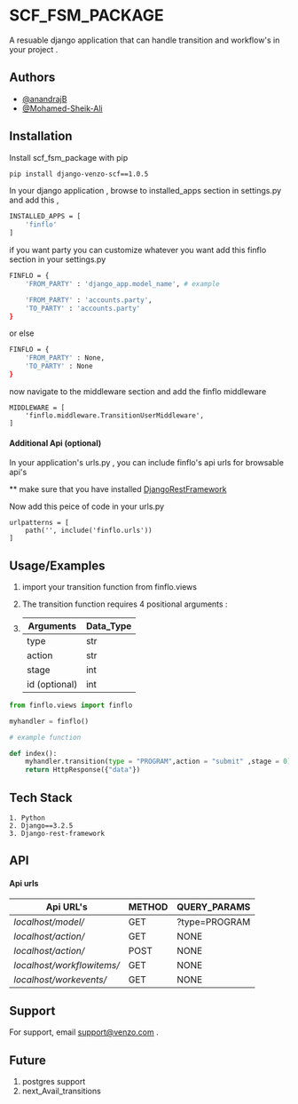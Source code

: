 
# SCF_FSM_PACKAGE

A resuable django application that can handle transition and workflow's in your project .


## Authors

- [@anandrajB](https://github.com/anandrajB)
- [@Mohamed-Sheik-Ali](https://github.com/Mohamed-Sheik-Ali)


## Installation

Install scf_fsm_package with pip

```bash
pip install django-venzo-scf==1.0.5
```

In your django application , browse to installed_apps section in settings.py 
and add this ,

```bash
INSTALLED_APPS = [
    'finflo'
]
```
if you want party you can customize whatever you want add this finflo section in your settings.py 

```bash
FINFLO = {
    'FROM_PARTY' : 'django_app.model_name', # example

    'FROM_PARTY' : 'accounts.party',
    'TO_PARTY' : 'accounts.party'
}
```

or else

```bash
FINFLO = {
    'FROM_PARTY' : None,
    'TO_PARTY' : None
}
```

now navigate to the middleware section and add the finflo middleware


```
MIDDLEWARE = [
    'finflo.middleware.TransitionUserMiddleware',
]
```

#### Additional Api (optional)

In your application's urls.py , you can include finflo's api urls for browsable api's 

** make sure that you have installed [DjangoRestFramework](https://www.django-rest-framework.org/#installation)


Now add this peice of code in your urls.py

```
urlpatterns = [
    path('', include('finflo.urls'))
]
```

## Usage/Examples


1. import your transition function from finflo.views 

2. The transition function requires 4 positional arguments :

3.
    |  Arguments   | Data_Type  |
    | ------------- | ------------- |
    | type   | str  |
    | action  | str  |
    | stage  | int  |
    | id (optional) | int  | 


```python
from finflo.views import finflo

myhandler = finflo()

# example function

def index():
    myhandler.transition(type = "PROGRAM",action = "submit" ,stage = 0)
    return HttpResponse({"data"})

```


## Tech Stack

    1. Python
    2. Django==3.2.5
    3. Django-rest-framework


## API 

#### Api urls 


| Api URL's  | METHOD | QUERY_PARAMS |
| ------------- | ------------- | ------------- |
| *localhost/model/* | GET  | ?type=PROGRAM |
| *localhost/*action*/* | GET | NONE |
| *localhost/*action*/* | POST | NONE |
| *localhost/*workflowitems*/* | GET | NONE |
| *localhost/workevents/* | GET | NONE |




## Support

For support, email support@venzo.com .


## Future
    
1. postgres support
2. next_Avail_transitions

